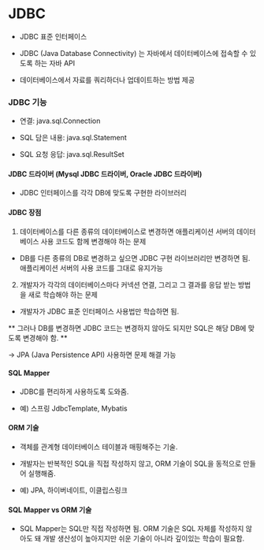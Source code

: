 # JDBC

- JDBC 표준 인터페이스

- JDBC (Java Database Connectivity) 는 자바에서 데이터베이스에 접속할 수 있도록 하는 자바 API

- 데이터베이스에서 자료를 쿼리하더나 업데이트하는 방법 제공


### JDBC 기능

- 연결: java.sql.Connection

- SQL 담은 내용: java.sql.Statement

- SQL 요청 응답: java.sql.ResultSet


#### JDBC 드라이버 (Mysql JDBC 드라이버, Oracle JDBC 드라이버)

- JDBC 인터페이스를 각각 DB에 맞도록 구현한 라이브러리


#### JDBC 장점

1. 데이터베이스를 다른 종류의 데이터베이스로 변경하면 애플리케이션 서버의 데이터베이스 사용 코드도 함께 변경해야 하는 문제

- DB를 다른 종류의 DB로 변경하고 싶으면 JDBC 구현 라이브러리만 변경하면 됨. 애플리케이션 서버의 사용 코드를 그대로 유지가능

2. 개발자가 각각의 데이터베이스마다 커넥션 연결, 그리고 그 결과를 응답 받는 방법을 새로 학습해야 하는 문제

- 개발자가 JDBC 표준 인터페이스 사용법만 학습하면 됨.


** 그러나 DB를 변경하면 JDBC 코드는 변경하지 않아도 되지만 SQL은 해당 DB에 맞도록 변경해야 함. **

-> JPA (Java Persistence API) 사용하면 문제 해결 가능

#### SQL Mapper

- JDBC를 편리하게 사용하도록 도와줌.

- 예) 스프링 JdbcTemplate, Mybatis


#### ORM 기술

- 객체를 관계형 데이터베이스 테이블과 매핑해주는 기술.

- 개발자는 반복적인 SQL을 직접 작성하지 않고, ORM 기술이 SQL을 동적으로 만들어 실행해줌.

- 예) JPA, 하이버네이트, 이클립스링크


#### SQL Mapper vs ORM 기술

- SQL Mapper는 SQL만 직접 작성하면 됨. ORM 기술은 SQL 자체를 작성하지 않아도 돼 개발 생산성이 높아지지만 쉬운 기술이 아니라 깊이있는 학습이 필요함.

